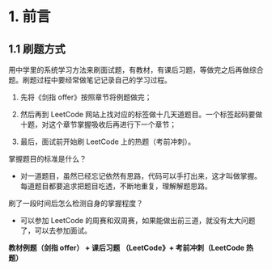 # 1.  前言

## 1.1 刷题方式

用中学里的系统学习方法来刷面试题，有教材，有课后习题，等做完之后再做综合题。刷题过程中要经常做笔记记录自己的学习过程。



1. 先将《剑指 offer》按照章节将例题做完；

2. 然后再到 LeetCode 网站上找对应的标签做十几天道题目。一个标签起码要做十题，对这个章节掌握吸收后再进行下一个章节；

3. 最后，面试前开始刷 LeetCode 上的热题（考前冲刺）。



掌握题目的标准是什么？

* 对一道题目，虽然已经忘记依然有思路，代码可以手打出来，这才叫做掌握。每道题目都要追求把题目吃透，不断地重复，理解解题思路。

刷了一段时间后怎么检测自身的掌握程度？

* 可以参加 LeetCode 的周赛和双周赛，如果能做出前三道，就没有太大问题了，可以去参加面试。



**教材例题（剑指 offer） + 课后习题 （LeetCode》+ 考前冲刺（LeetCode 热题）**